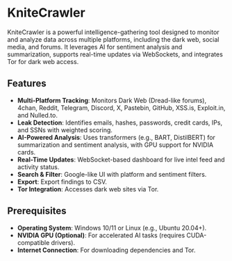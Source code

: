 # KniteCrawler

KniteCrawler is a powerful intelligence-gathering tool designed to monitor and analyze data across multiple platforms, including the dark web, social media, and forums. It leverages AI for sentiment analysis and summarization, supports real-time updates via WebSockets, and integrates Tor for dark web access.

## Features
- **Multi-Platform Tracking**: Monitors Dark Web (Dread-like forums), 4chan, Reddit, Telegram, Discord, X, Pastebin, GitHub, XSS.is, Exploit.in, and Nulled.to.
- **Leak Detection**: Identifies emails, hashes, passwords, credit cards, IPs, and SSNs with weighted scoring.
- **AI-Powered Analysis**: Uses transformers (e.g., BART, DistilBERT) for summarization and sentiment analysis, with GPU support for NVIDIA cards.
- **Real-Time Updates**: WebSocket-based dashboard for live intel feed and activity status.
- **Search & Filter**: Google-like UI with platform and sentiment filters.
- **Export**: Export findings to CSV.
- **Tor Integration**: Accesses dark web sites via Tor.

## Prerequisites
- **Operating System**: Windows 10/11 or Linux (e.g., Ubuntu 20.04+).
- **NVIDIA GPU (Optional)**: For accelerated AI tasks (requires CUDA-compatible drivers).
- **Internet Connection**: For downloading dependencies and Tor.
